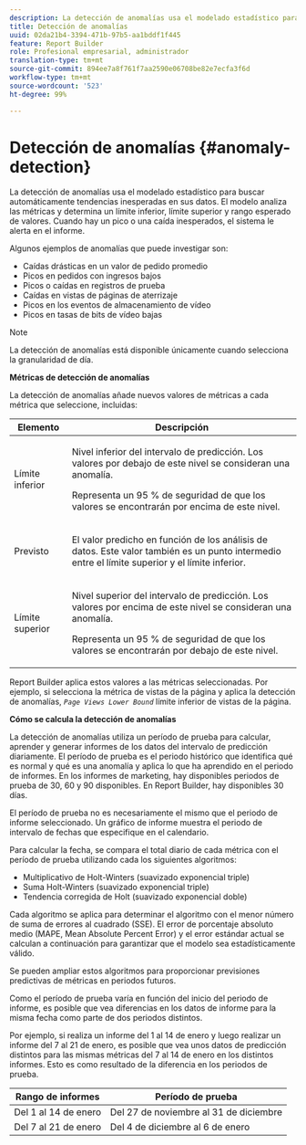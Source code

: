 ```yaml
---
description: La detección de anomalías usa el modelado estadístico para buscar automáticamente tendencias inesperadas en sus datos. El modelo analiza las métricas y determina un límite inferior, límite superior y rango esperado de valores. Cuando hay un pico o una caída inesperados, el sistema le alerta en el informe.
title: Detección de anomalías
uuid: 02da21b4-3394-471b-97b5-aa1bddf1f445
feature: Report Builder
role: Profesional empresarial, administrador
translation-type: tm+mt
source-git-commit: 894ee7a8f761f7aa2590e06708be82e7ecfa3f6d
workflow-type: tm+mt
source-wordcount: '523'
ht-degree: 99%

---
```



# Detección de anomalías {#anomaly-detection}

La detección de anomalías usa el modelado estadístico para buscar automáticamente tendencias inesperadas en sus datos. El modelo analiza las métricas y determina un límite inferior, límite superior y rango esperado de valores. Cuando hay un pico o una caída inesperados, el sistema le alerta en el informe.

Algunos ejemplos de anomalías que puede investigar son:

* Caídas drásticas en un valor de pedido promedio
* Picos en pedidos con ingresos bajos
* Picos o caídas en registros de prueba
* Caídas en vistas de páginas de aterrizaje
* Picos en los eventos de almacenamiento de vídeo
* Picos en tasas de bits de vídeo bajas

>[!NOTE]
>
>La detección de anomalías está disponible únicamente cuando selecciona la granularidad de día.

<p class="head"> <b>Métricas de detección de anomalías</b> </p>

La detección de anomalías añade nuevos valores de métricas a cada métrica que seleccione, incluidas:

<table id="table_BF75FC874634498DB6632C12CBD8D533"> 
 <thead> 
  <tr> 
   <th colname="col1" class="entry"> Elemento </th> 
   <th colname="col2" class="entry"> Descripción </th> 
  </tr> 
 </thead>
 <tbody> 
  <tr> 
   <td colname="col1"> Límite inferior </td> 
   <td colname="col2"> <p>Nivel inferior del intervalo de predicción. Los valores por debajo de este nivel se consideran una anomalía. </p> <p>Representa un 95 % de seguridad de que los valores se encontrarán por encima de este nivel. </p> </td> 
  </tr> 
  <tr> 
   <td colname="col1"> Previsto </td> 
   <td colname="col2"> <p>El valor predicho en función de los análisis de datos. Este valor también es un punto intermedio entre el límite superior y el límite inferior. </p> </td> 
  </tr> 
  <tr> 
   <td colname="col1"> Límite superior </td> 
   <td colname="col2"> <p>Nivel superior del intervalo de predicción. Los valores por encima de este nivel se consideran una anomalía. </p> <p>Representa un 95 % de seguridad de que los valores se encontrarán por debajo de este nivel. </p> </td> 
  </tr> 
 </tbody> 
</table>

Report Builder aplica estos valores a las métricas seleccionadas. Por ejemplo, si selecciona la métrica de vistas de la página y aplica la detección de anomalías, *`Page Views Lower Bound`* límite inferior de vistas de la página.

**Cómo se calcula la detección de anomalías**

La detección de anomalías utiliza un período de prueba para calcular, aprender y generar informes de los datos del intervalo de predicción diariamente. El período de prueba es el periodo histórico que identifica qué es normal y qué es una anomalía y aplica lo que ha aprendido en el periodo de informes. En los informes de marketing, hay disponibles periodos de prueba de 30, 60 y 90 disponibles. En Report Builder, hay disponibles 30 días.

El período de prueba no es necesariamente el mismo que el periodo de informe seleccionado. Un gráfico de informe muestra el periodo de intervalo de fechas que especifique en el calendario.

Para calcular la fecha, se compara el total diario de cada métrica con el período de prueba utilizando cada los siguientes algoritmos:

* Multiplicativo de Holt-Winters (suavizado exponencial triple)
* Suma Holt-Winters (suavizado exponencial triple)
* Tendencia corregida de Holt (suavizado exponencial doble)

Cada algoritmo se aplica para determinar el algoritmo con el menor número de suma de errores al cuadrado (SSE). El error de porcentaje absoluto medio (MAPE, Mean Absolute Percent Error) y el error estándar actual se calculan a continuación para garantizar que el modelo sea estadísticamente válido.

Se pueden ampliar estos algoritmos para proporcionar previsiones predictivas de métricas en periodos futuros.

Como el período de prueba varía en función del inicio del periodo de informe, es posible que vea diferencias en los datos de informe para la misma fecha como parte de dos periodos distintos.

Por ejemplo, si realiza un informe del 1 al 14 de enero y luego realizar un informe del 7 al 21 de enero, es posible que vea unos datos de predicción distintos para las mismas métricas del 7 al 14 de enero en los distintos informes. Esto es como resultado de la diferencia en los periodos de prueba.

| Rango de informes | Período de prueba |
|--- |--- |
| Del 1 al 14 de enero | Del 27 de noviembre al 31 de diciembre |
| Del 7 al 21 de enero | Del 4 de diciembre al 6 de enero |
